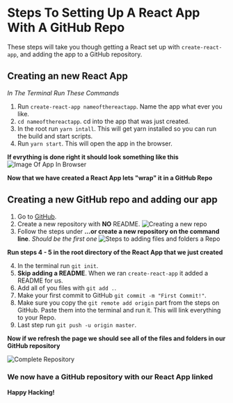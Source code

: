 # Steps To Setting Up A React App With A GitHub Repo

These steps will take you though getting a React set up with ```create-react-app```, and adding the app to a GitHub repository.

## Creating an new React App
*In The Terminal Run These Commands* 

1. Run ```create-react-app nameofthereactapp```. Name the app what ever you like.
2. ```cd nameofthereactapp```. cd into the app that was just created.
3. In the root run ```yarn intall```. This will get yarn installed so you can run the build and start scripts.
4. Run ```yarn start```. This will open the app in the browser.

**If evrything is done right it should look something like this**
![Image Of App In Browser](https://user-images.githubusercontent.com/11478714/41811487-24eb3bc8-76d6-11e8-8460-969b098a1d3e.png)

**Now that we have created a React App lets "wrap" it in a GitHub Repo**

## Creating a new GitHub repo and adding our app

1. Go to [GitHub](http://github.com).
2. Create a new repository with **NO** README.
![Creating a new repo](https://user-images.githubusercontent.com/11478714/41811567-c09d4934-76d7-11e8-8a0a-7fa0f951cb2a.png)
3. Follow the steps under **…or create a new repository on the command line**.
*Should be the first one*
![Steps to adding files and folders a Repo](https://user-images.githubusercontent.com/11478714/41811589-2356387e-76d8-11e8-8765-5618a0f8ea2a.png)

**Run steps 4 - 5 in the root directory of the React App that we just created**

4. In the terminal run ```git init```.
5. **Skip adding a README**. When we ran ```create-react-app``` it added a README for us.
6. Add all of you files with ```git add .```.
7. Make your first commit to GitHub ```git commit -m "First Commit!"```.
8. Make sure you copy the ```git remote add origin``` part from the steps on GitHub. Paste them into the terminal and run it. This will link everything to your Repo.
9. Last step run ```git push -u origin master```.

**Now if we refresh the page we should see all of the files and folders in our GitHub repository**

![Complete Repository](https://user-images.githubusercontent.com/11478714/41811668-93acc6c8-76d9-11e8-950a-759a8add5a3c.png)

### We now have a GitHub repository with our React App linked

**Happy Hacking!**